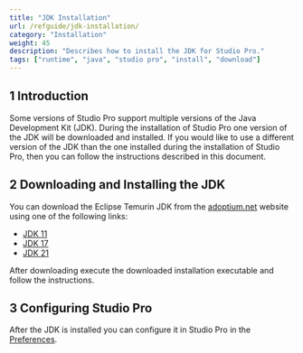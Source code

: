 ```yaml
---
title: "JDK Installation"
url: /refguide/jdk-installation/
category: "Installation"
weight: 45
description: "Describes how to install the JDK for Studio Pro."
tags: ["runtime", "java", "studio pro", "install", "download"]
---
```


## 1 Introduction

Some versions of Studio Pro support multiple versions of the Java Development Kit (JDK).
During the installation of Studio Pro one version of the JDK will be downloaded and installed.
If you would like to use a different version of the JDK than the one installed during the installation of Studio Pro, then you can follow the instructions described in this document.

## 2 Downloading and Installing the JDK

You can download the Eclipse Temurin JDK from the [adoptium.net](https://adoptium.net/) website using one of the following links:

* [JDK 11](https://adoptium.net/temurin/releases/?version=11)
* [JDK 17](https://adoptium.net/temurin/releases/?version=17)
* [JDK 21](https://adoptium.net/temurin/releases/?version=21)

After downloading execute the downloaded installation executable and follow the instructions.

## 3 Configuring Studio Pro

After the JDK is installed you can configure it in Studio Pro in the [Preferences](/refguide/preferences-dialog/#jdk).
